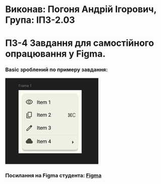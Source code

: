 # Виконав: Погоня Андрій Ігорович, Група: ІПЗ-2.03

# ПЗ-4 Завдання для самостійного опрацювання у Figma.

### Basic зроблений по примеру завдання:
![](images/Снимок%20экрана%202025-03-21%20091232.png)


### Посилання на Figma студента:  [Figma](https://www.figma.com/design/4jW4bSkZqfnz6XzHOiejcR/Workshop_2?m=auto&t=pPlb7QuoKftdF0vw-6)
